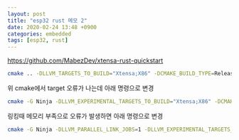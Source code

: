 ```yaml
---
layout: post
title: "esp32 rust 메모 2"
date: 2020-02-24 13:48 +0900
categories: embedded
tags: [esp32, rust]
---
```


<https://github.com/MabezDev/xtensa-rust-quickstart>

```bash
cmake .. -DLLVM_TARGETS_TO_BUILD="Xtensa;X86" -DCMAKE_BUILD_TYPE=Release -G "Ninja"
```

위 cmake에서 target 오류가 나는데 아래 명령으로 변경

```bash
cmake -G Ninja -DLLVM_EXPERIMENTAL_TARGETS_TO_BUILD="Xtensa;X86" -DCMAKE_BUILD_TYPE=Release ..
```

링킹때 메모리 부족으로 오류가 발생하면 아래 명령으로 변경

```bash
cmake -G Ninja -DLLVM_PARALLEL_LINK_JOBS=1 -DLLVM_EXPERIMENTAL_TARGETS_TO_BUILD="Xtensa;X86" -DCMAKE_BUILD_TYPE=Release ..
```
